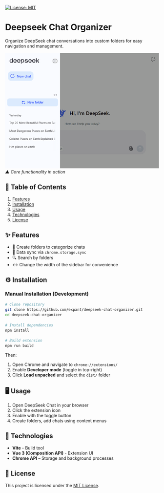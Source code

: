 [![License: MIT](https://img.shields.io/badge/License-MIT-blue.svg)](https://opensource.org/licenses/MIT)

# Deepseek Chat Organizer

Organize DeepSeek chat conversations into custom folders for easy navigation and management.

![Demo](docs/demo.gif)<br>
*▲ Core functionality in action*  

## 📖 Table of Contents

1. [Features](#-features)
2. [Installation](#-installation)
3. [Usage](#-usage)
4. [Technologies](#-technologies)
5. [License](#-license)

## ✨ Features

- 📂 Create folders to categorize chats
- 🔄 Data sync via `chrome.storage.sync`
- 🔍 Search by folders
- ↔️ Change the width of the sidebar for convenience

## ⚙️ Installation

### Manual Installation (Development)

```bash
# Clone repository
git clone https://github.com/expant/deepseek-chat-organizer.git
cd deepseek-chat-organizer

# Install dependencies
npm install

# Build extension
npm run build
```

Then:

1. Open Chrome and navigate to `chrome://extensions/`
2. Enable **Developer mode** (toggle in top-right)
3. Click **Load unpacked** and select the `dist/` folder

## 🖥️ Usage

1. Open DeepSeek Chat in your browser
2. Click the extension icon
3. Enable with the toggle button
4. Create folders, add chats using context menus

## 🔧 Technologies

- **Vite** - Build tool
- **Vue 3 (Composition API)** - Extension UI
- **Chrome API** – Storage and background processes

## 📜 License

This project is licensed under the [MIT License](LICENSE).
